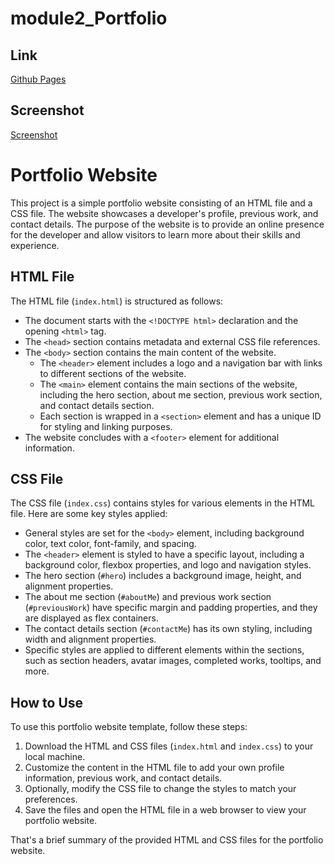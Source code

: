 # module2_Portfolio

## Link

[Github Pages](https://mwangir.github.io/module2_Portfolio/ "Github Pages")

## Screenshot

[Screenshot](./assets/images/screenshot_index.html.png)

# Portfolio Website

This project is a simple portfolio website consisting of an HTML file and a CSS file. The website showcases a developer's profile, previous work, and contact details. The purpose of the website is to provide an online presence for the developer and allow visitors to learn more about their skills and experience.

## HTML File

The HTML file (`index.html`) is structured as follows:

- The document starts with the `<!DOCTYPE html>` declaration and the opening `<html>` tag.
- The `<head>` section contains metadata and external CSS file references.
- The `<body>` section contains the main content of the website.
  - The `<header>` element includes a logo and a navigation bar with links to different sections of the website.
  - The `<main>` element contains the main sections of the website, including the hero section, about me section, previous work section, and contact details section.
  - Each section is wrapped in a `<section>` element and has a unique ID for styling and linking purposes.
- The website concludes with a `<footer>` element for additional information.

## CSS File

The CSS file (`index.css`) contains styles for various elements in the HTML file. Here are some key styles applied:

- General styles are set for the `<body>` element, including background color, text color, font-family, and spacing.
- The `<header>` element is styled to have a specific layout, including a background color, flexbox properties, and logo and navigation styles.
- The hero section (`#hero`) includes a background image, height, and alignment properties.
- The about me section (`#aboutMe`) and previous work section (`#previousWork`) have specific margin and padding properties, and they are displayed as flex containers.
- The contact details section (`#contactMe`) has its own styling, including width and alignment properties.
- Specific styles are applied to different elements within the sections, such as section headers, avatar images, completed works, tooltips, and more.

## How to Use

To use this portfolio website template, follow these steps:

1. Download the HTML and CSS files (`index.html` and `index.css`) to your local machine.
2. Customize the content in the HTML file to add your own profile information, previous work, and contact details.
3. Optionally, modify the CSS file to change the styles to match your preferences.
4. Save the files and open the HTML file in a web browser to view your portfolio website.

That's a brief summary of the provided HTML and CSS files for the portfolio website.
